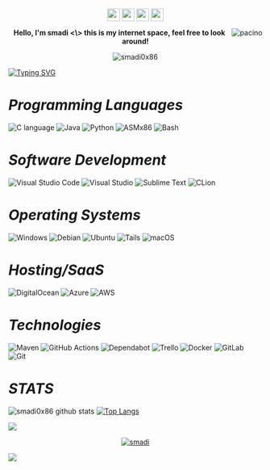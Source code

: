 #     
  
<p align="center">
<a href="https://linkedin.com/in/saud-smadi" target="_blank"><img align="center" src="https://cdn.jsdelivr.net/npm/simple-icons@3.0.1/icons/linkedin.svg" alt="smadi" height="25" width="25" /></a>
<a href="https://twitter.com/@smadi0x86" target="blank"><img align="center" src="https://cdn.jsdelivr.net/npm/simple-icons@7.5.0/icons/twitter.svg" alt="smadi" height="25" width="25" /></a>
<a href="https://t.me/rootsmadi" target="blank"><img align="center" src="https://cdn.jsdelivr.net/npm/simple-icons@3.0.1/icons/telegram.svg" alt="smadi" height="25" width="25" /></a>
<a href="https://smadi0x86-blog.gitbook.io/smadi0x86-blog/" target="blank"><img align="center" src="https://cdn.jsdelivr.net/npm/simple-icons@7.5.0/icons/gitbook.svg" alt="smadi" height="25" width="25" /></a>
</p>
<img align="right" alt="pacino" src="https://l.top4top.io/p_2654odvp31.jpg"/>
<p align="center"><strong>Hello, I'm smadi <\> this is my internet space, feel free to look around!</strong></p>
<p align="center"> <img src="https://komarev.com/ghpvc/?username=smadi0x01" alt="smadi0x86" /></p>
<a href="https://git.io/typing-svg"><img src="https://readme-typing-svg.demolab.com/?font=Fira+Code&pause=1000&color=fffafa&left=true&width=435&lines=%24~+whoami;smadi0x86;%24~++exit;Enjoy+The+Movement!" alt="Typing SVG" /></a>

#                                                                    *Programming Languages*

![C language](https://img.shields.io/badge/Language-111C.svg?style=for-the-badge&logo=c&logoColor=white)
![Java](https://img.shields.io/badge/java-111.svg?style=for-the-badge&logo=openjdk&logoColor=white)
![Python](https://img.shields.io/badge/python-111?style=for-the-badge&logo=python&logoColor=ffdd54)
![ASMx86](https://img.shields.io/badge/x86Asm-111?style=for-the-badge&logo=octave&logoColor=fcd683)
![Bash](https://img.shields.io/badge/Bash-%23121011.svg?style=for-the-badge&logo=gnu-bash&logoColor=white)


# *Software Development*

![Visual Studio Code](https://img.shields.io/badge/-Visual_Studio_Code-007ACC?style=for-the-badge&logo=visual-studio-code&logoColor=fff)
![Visual Studio](https://img.shields.io/badge/Visual%20Studio-5C2D91.svg?style=for-the-badge&logo=visual-studio&logoColor=white)
![Sublime Text](https://img.shields.io/badge/-Sublime-e69138?style=for-the-badge&logo=sublime-text&logoColor=fff)
![CLion](https://img.shields.io/badge/CLion-black?style=for-the-badge&logo=clion&logoColor=white)


# *Operating Systems*

![Windows](https://img.shields.io/badge/Windows-0078D6?style=for-the-badge&logo=windows&logoColor=white)
![Debian](https://img.shields.io/badge/Debian-DC143C?style=for-the-badge&logo=debian&logoColor=white)
![Ubuntu](https://img.shields.io/badge/Ubuntu-E95420?style=for-the-badge&logo=ubuntu&logoColor=white)
![Tails](https://img.shields.io/badge/Tails%20-56347C?&style=for-the-badge&logo=tails&logoColor=white)
![macOS](https://img.shields.io/badge/mac%20os-000000?style=for-the-badge&logo=macos&logoColor=F0F0F0)


# *Hosting/SaaS*

![DigitalOcean](https://img.shields.io/badge/DigitalOcean-%230167ff.svg?style=for-the-badge&logo=digitalOcean&logoColor=white)
![Azure](https://img.shields.io/badge/azure-%230072C6.svg?style=for-the-badge&logo=microsoftazure&logoColor=white)
![AWS](https://img.shields.io/badge/AWS-%23FF9900.svg?style=for-the-badge&logo=amazon-aws&logoColor=white)


# *Technologies*

![Maven](https://img.shields.io/badge/Apache%20Maven-C71A36?style=for-the-badge&logo=Apache%20Maven&logoColor=white)
![GitHub Actions](https://img.shields.io/badge/github%20actions-%232671E5.svg?style=for-the-badge&logo=githubactions&logoColor=white)
![Dependabot](https://img.shields.io/badge/dependabot-025E8C?style=for-the-badge&logo=dependabot&logoColor=white)
![Trello](https://img.shields.io/badge/Trello-%23026AA7.svg?style=for-the-badge&logo=Trello&logoColor=white)
![Docker](https://img.shields.io/badge/docker-%230db7ed.svg?style=for-the-badge&logo=docker&logoColor=white)
![GitLab](https://img.shields.io/badge/gitlab-%23181717.svg?style=for-the-badge&logo=gitlab&logoColor=white)
![Git](https://img.shields.io/badge/git-%23F05033.svg?style=for-the-badge&logo=git&logoColor=white)


#                                                                     *STATS*

![smadi0x86 github stats](https://github-readme-stats.vercel.app/api?username=smadi0x86&show_icons=true&title_color=ffc857&icon_color=8ac926&text_color=daf7dc&bg_color=000000&hide=issues&count_private=true&include_all_commits=true)
[![Top Langs](https://github-readme-stats.vercel.app/api/top-langs/?username=smadi0x86&layout=compact&text_color=daf7dc&bg_color=000000)](https://github.com/smadi0x086/github-readme-stats)

<p align="left">
<img src="https://github.com/sh1nine96/sh1nine96/blob/output/github-contribution-grid-snake.svg">
</p>

<p align="center">
<a href="https://www.buymeacoffee.com/smadixd" target="blank"><img align="center" src="https://img.shields.io/badge/Buy%20Me%20a%20Coffee-ffdd00?style=for-the-badge&logo=buy-me-a-coffee&logoColor=black" alt="smadi"/></a>
</p>
<p align="left">
  
  <img src="https://capsule-render.vercel.app/api?type=waving&color=gradient&height=80&section=footer"/>
</p>
